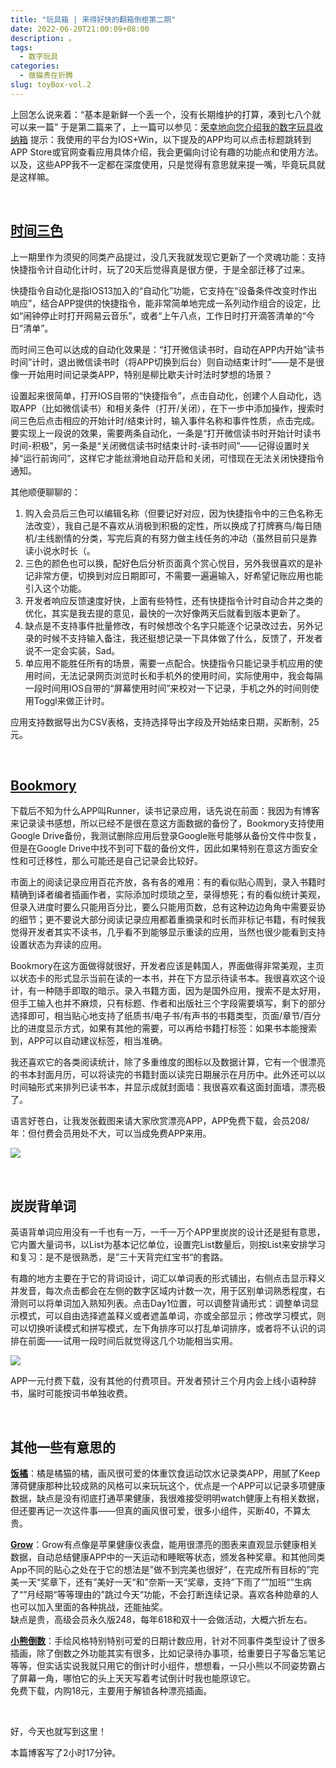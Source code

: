 ```yaml
---
title: "玩具箱 | 来得好快的翻箱倒柜第二期"
date: 2022-06-20T21:00:09+08:00
description: 。
tags:
  - 数字玩具
categories:
  - 做猫贵在折腾
slug: toyBox-vol.2
---
```


上回怎么说来着：“基本是新鲜一个丢一个，没有长期维护的打算，凑到七八个就可以来一篇”
于是第二篇来了，上一篇可以参见：[荣幸地向您介绍我的数字玩具收纳箱](https://mantyke.icu/weekly/2022/toybox/)
提示：我使用的平台为IOS+Win，以下提及的APP均可以点击标题跳转到APP Store或官网查看应用具体介绍，我会更偏向讨论有趣的功能点和使用方法。以及，这些APP我不一定都在深度使用，只是觉得有意思就来提一嘴，毕竟玩具就是这样嘛。

<br>

## [时间三色](https://apps.apple.com/cn/app/%E6%97%B6%E9%97%B4%E4%B8%89%E8%89%B2/id1611277505)
上一期里作为须臾的同类产品提过，没几天我就发现它更新了一个灵魂功能：支持快捷指令计自动化计时，玩了20天后觉得真是很方便，于是全部迁移了过来。

快捷指令自动化是指IOS13加入的“自动化”功能，它支持在“设备条件改变时作出响应”，结合APP提供的快捷指令，能非常简单地完成一系列动作组合的设定，比如“闹钟停止时打开网易云音乐”，或者“上午八点，工作日时打开滴答清单的“今日”清单”。

而时间三色可以达成的自动化效果是：“打开微信读书时，自动在APP内开始“读书时间”计时，退出微信读书时（将APP切换到后台）则自动结束计时”——是不是很像一开始用时间记录类APP，特别是柳比歇夫计时法时梦想的场景？

设置起来很简单，打开IOS自带的“快捷指令”，点击自动化，创建个人自动化，选取APP（比如微信读书）和相关条件（打开/关闭），在下一步中添加操作，搜索时间三色后点击相应的开始计时/结束计时，输入事件名称和事件性质，点击完成。要实现上一段说的效果，需要两条自动化，一条是“打开微信读书时开始计时读书时间-积极”，另一条是“关闭微信读书时结束计时-读书时间”——记得设置时关掉“运行前询问”，这样它才能丝滑地自动开启和关闭，可惜现在无法关闭快捷指令通知。

其他顺便聊聊的：

1. 购入会员后三色可以编辑名称（但要记好对应，因为快捷指令中的三色名称无法改变），我自己是不喜欢从消极到积极的定性，所以换成了打牌赛鸟/每日随机/主线剧情的分类，写完后真的有努力做主线任务的冲动（虽然目前只是靠读小说水时长（。
2. 三色的颜色也可以换，配好色后分析页面真个赏心悦目，另外我很喜欢的是补记非常方便，切换到对应日期即可，不需要一遍遍输入，好希望记账应用也能引入这个功能。
3. 开发者响应反馈速度好快，上面有些特性，还有快捷指令计时自动合并之类的优化，其实是我去提的意见，最快的一次好像两天后就看到版本更新了。
4. 缺点是不支持事件批量修改，有时候想改个名字只能逐个记录改过去，另外记录的时候不支持输入备注，我还挺想记录一下具体做了什么，反馈了，开发者说不一定会实装，Sad。
1. 单应用不能胜任所有的场景，需要一点配合。快捷指令只能记录手机应用的使用时间，无法记录网页浏览时长和手机外的使用时间，实际使用中，我会每隔一段时间用IOS自带的“屏幕使用时间”来校对一下记录，手机之外的时间则使用Toggl来做正计时。

应用支持数据导出为CSV表格，支持选择导出字段及开始结束日期，买断制，25元。

<br>

## [Bookmory](https://apps.apple.com/cn/app/bookmory-%E9%98%85%E8%AF%BB%E8%AE%B0%E5%BD%95-%E9%98%85%E8%AF%BB%E6%89%93%E5%8D%A1%E7%AD%BE%E5%88%B0-%E8%AF%BB%E4%B9%A6%E6%97%A5%E5%8E%86/id1515533482)

下载后不知为什么APP叫Runner，读书记录应用，话先说在前面：我因为有博客来记录读书感想，所以已经不是很在意这方面数据的备份了，Bookmory支持使用Google Drive备份，我测试删除应用后登录Google账号能够从备份文件中恢复，但是在Google Drive中找不到可下载的备份文件，因此如果特别在意这方面安全性和可迁移性，那么可能还是自己记录会比较好。

市面上的阅读记录应用百花齐放，各有各的难用：有的看似贴心周到，录入书籍时精确到译者编者插画作者，实际添加时烦琐之至，录得想死；有的看似统计美观，但录入进度时要么只能用百分比，要么只能用页数，总有这种边边角角中需要妥协的细节；更不要说大部分阅读记录应用都着重摘录和时长而非标记书籍，有时候我觉得开发者其实不读书，几乎看不到能够显示重读的应用，当然也很少能看到支持设置状态为弃读的应用。

Bookmory在这方面做得就很好，开发者应该是韩国人，界面做得非常美观，主页以状态卡的形式显示当前在读的一本书，并在下方显示待读书本。我很喜欢这个设计，有一种随手即取的暗示。录入书籍方面，因为是国外应用，搜索不是太好用，但手工输入也并不麻烦，只有标题、作者和出版社三个字段需要填写，剩下的部分选择即可，相当贴心地支持了纸质书/电子书/有声书的书籍类型，页面/章节/百分比的进度显示方式，如果有其他的需要，可以再给书籍打标签：如果书本能搜索到，APP可以自动建议标签，相当准确。

我还喜欢它的各类阅读统计，除了多重维度的图标以及数据计算，它有一个很漂亮的书本封面月历，可以将读完的书籍封面以读完日期展示在月历中。此外还可以以时间轴形式来排列已读书本，并显示成就封面墙：我很喜欢看这面封面墙，漂亮极了。

 语言好苍白，让我发张截图来请大家欣赏漂亮APP，APP免费下载，会员208/年：但付费会员用处不大，可以当成免费APP来用。

![](https://res.cloudinary.com/mantyke/image/upload/v1655735022/bookmory_lmqujm.png)

<br>

## 炭炭背单词

英语背单词应用没有一千也有一万，一千一万个APP里炭炭的设计还是挺有意思，它内置大量词书，以List为基本记忆单位，设置完List数量后，则按List来安排学习和复习：是不是很熟悉，是”三十天背完红宝书“的套路。

有趣的地方主要在于它的背词设计，词汇以单词表的形式铺出，右侧点击显示释义并发音，每次点击都会在左侧的数字区域内计数一次，用于区别单词熟悉程度，右滑则可以将单词加入熟知列表。点击Day1位置，可以调整背诵形式：调整单词显示模式，可以自由选择遮盖释义或者遮盖单词，亦或全部显示；修改学习模式，则可以切换听读模式和拼写模式，左下角排序可以打乱单词排序，或者将不认识的词排在前面——试用一段时间后就觉得这几个功能相当实用。

![](https://res.cloudinary.com/mantyke/image/upload/v1655735804/%E7%82%AD%E7%82%AD%E8%83%8C%E5%8D%95%E8%AF%8D_zsfnky.png)

APP一元付费下载，没有其他的付费项目。开发者预计三个月内会上线小语种辞书，届时可能按词书单独收费。

<br>

## 其他一些有意思的

**[饭橘](https://apps.apple.com/no/app/%E9%A5%AD%E6%A9%98%E5%87%8F%E8%82%A5/id1578413253)**：橘是橘猫的橘，画风很可爱的体重饮食运动饮水记录类APP，用腻了Keep薄荷健康那种比较成熟的风格可以来玩玩这个，优点是一个APP可以记录多项健康数据，缺点是没有彻底打通苹果健康，我很难接受明明watch健康上有相关数据，但还要再记一次这件事——但真的画风很可爱，很多小组件，买断40，不算太贵。

**[Grow](https://apps.apple.com/cn/app/grow-%E4%BD%A0%E7%9A%84%E5%81%A5%E5%BA%B7%E8%B4%B4%E5%BF%83%E5%A5%BD%E4%BC%99%E4%BC%B4/id1560604814)**：Grow有点像是苹果健康仪表盘，能用很漂亮的图表来直观显示健康相关数据，自动总结健康APP中的一天运动和睡眠等状态，颁发各种奖章。和其他同类App不同的贴心之处在于它的想法是”做不到完美也很好“，在完成所有目标的”完美一天“奖章下，还有”美好一天“和”奈斯一天“奖章，支持”下雨了“”加班“”生病了“”月经期“等等理由的”跳过今天“功能，不会打断连续记录。喜欢各种勋章的人也可以加入里面的各种挑战，还能抽奖。  
缺点是贵，高级会员永久版248，每年618和双十一会做活动，大概六折左右。

**[小熊倒数](https://apps.apple.com/cn/app/%E5%B0%8F%E7%86%8A%E6%95%B0%E6%97%A5%E5%AD%90/id1536711520)**：手绘风格特别特别可爱的日期计数应用，针对不同事件类型设计了很多插画，除了倒数之外功能其实有很多，比如记录待办事项，给重要日子写备忘笔记等等，但实话实说我就只用它的倒计时小组件，想想看，一只小熊以不同姿势霸占了屏幕一角，哪怕它的头上天天写着考试倒计时我也能原谅它。  
免费下载，内购18元，主要用于解锁各种漂亮插画。

<br>

好，今天也就写到这里！

本篇博客写了2小时17分钟。

<br>

<br>

<br>
